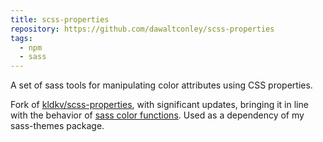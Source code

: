 ```yaml
---
title: scss-properties
repository: https://github.com/dawaltconley/scss-properties
tags:
  - npm
  - sass
---
```


A set of sass tools for manipulating color attributes using CSS properties.

<!--
what does this allow? use of custom css properties for colors (theming)
with advantages of scss color manipulation (mixing, scaling, etc), now relative
to custom property values (changeable by class, JS)
-->

Fork of [kldkv/scss-properties](https://github.com/kldkv/scss-properties), with
significant updates, bringing it in line with the behavior of [sass color
functions](https://sass-lang.com/documentation/modules/color). Used as a
dependency of my sass-themes package.
